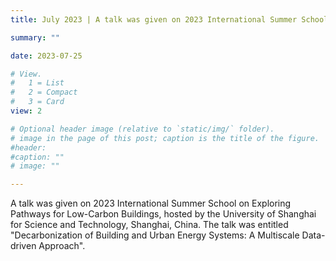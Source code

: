 ```yaml
---
title: July 2023 | A talk was given on 2023 International Summer School on Exploring Pathways for Low-Carbon Buildings, University of Shanghai for Science and Technology, Shanghai, China.

summary: ""

date: 2023-07-25

# View.
#   1 = List
#   2 = Compact
#   3 = Card
view: 2

# Optional header image (relative to `static/img/` folder).
# image in the page of this post; caption is the title of the figure.
#header:
#caption: ""   
# image: ""   

---
```


A talk was given on 2023 International Summer School on Exploring Pathways for Low-Carbon Buildings, hosted by the University of Shanghai for Science and Technology, Shanghai, China. The talk was entitled "Decarbonization of Building and Urban Energy Systems: A Multiscale Data-driven Approach".

